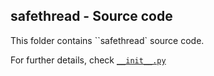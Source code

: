 ## safethread - Source code

This folder contains ``safethread` source code.

For further details, check [``__init__.py``](./__init__.py)
